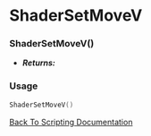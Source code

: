 # ShaderSetMoveV

### ShaderSetMoveV()
- ***Returns:*** 

### Usage

```Lua
ShaderSetMoveV()
```


[Back To Scripting Documentation](../README.md)
